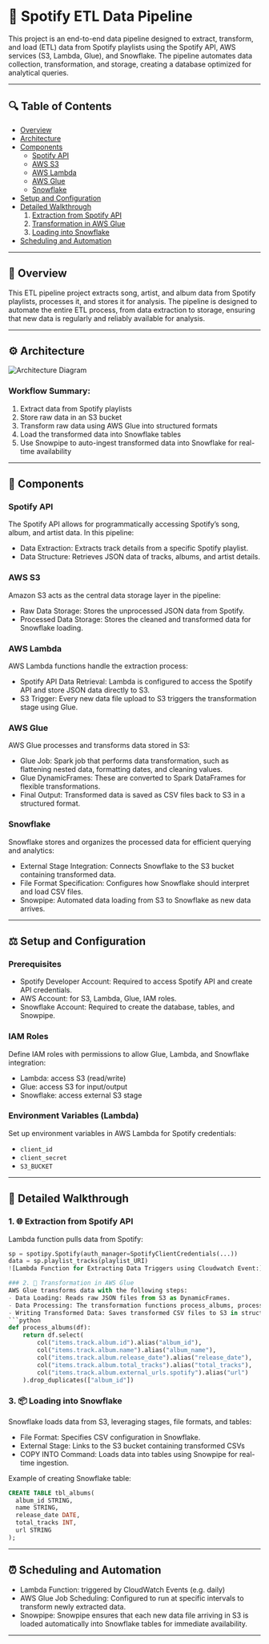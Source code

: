 # 🎵 Spotify ETL Data Pipeline

This project is an end-to-end data pipeline designed to extract, transform, and load (ETL) data from Spotify playlists using the Spotify API, AWS services (S3, Lambda, Glue), and Snowflake. The pipeline automates data collection, transformation, and storage, creating a database optimized for analytical queries.

---

## 🔍 Table of Contents
- [Overview](#🔄-overview)
- [Architecture](#⚙️-architecture)
- [Components](#🚀-components)
  - [Spotify API](#spotify-api)
  - [AWS S3](#aws-s3)
  - [AWS Lambda](#aws-lambda)
  - [AWS Glue](#aws-glue)
  - [Snowflake](#snowflake)
- [Setup and Configuration](#⚖️-setup-and-configuration)
- [Detailed Walkthrough](#📅-detailed-walkthrough)
  1. [Extraction from Spotify API](#1-🌐-extraction-from-spotify-api)
  2. [Transformation in AWS Glue](#2-🔧-transformation-in-aws-glue)
  3. [Loading into Snowflake](#3-📦-loading-into-snowflake)
- [Scheduling and Automation](#⏰-scheduling-and-automation)

---

## 🔄 Overview
This ETL pipeline project extracts song, artist, and album data from Spotify playlists, processes it, and stores it for analysis. The pipeline is designed to automate the entire ETL process, from data extraction to storage, ensuring that new data is regularly and reliably available for analysis.

---

## ⚙️ Architecture

![Architecture Diagram](images/spotify_pipeline_diagram.png)

### Workflow Summary:
1. Extract data from Spotify playlists
2. Store raw data in an S3 bucket
3. Transform raw data using AWS Glue into structured formats
4. Load the transformed data into Snowflake tables
5. Use Snowpipe to auto-ingest transformed data into Snowflake for real-time availability

---

## 🚀 Components

### Spotify API
The Spotify API allows for programmatically accessing Spotify’s song, album, and artist data. In this pipeline:
- Data Extraction: Extracts track details from a specific Spotify playlist.
- Data Structure: Retrieves JSON data of tracks, albums, and artist details.

### AWS S3
Amazon S3 acts as the central data storage layer in the pipeline:
- Raw Data Storage: Stores the unprocessed JSON data from Spotify.
- Processed Data Storage: Stores the cleaned and transformed data for Snowflake loading.

### AWS Lambda
AWS Lambda functions handle the extraction process:
- Spotify API Data Retrieval: Lambda is configured to access the Spotify API and store JSON data directly to S3.
- S3 Trigger: Every new data file upload to S3 triggers the transformation stage using Glue.

### AWS Glue
AWS Glue processes and transforms data stored in S3:
- Glue Job: Spark job that performs data transformation, such as flattening nested data, formatting dates, and cleaning values.
- Glue DynamicFrames: These are converted to Spark DataFrames for flexible transformations.
- Final Output: Transformed data is saved as CSV files back to S3 in a structured format.

### Snowflake
Snowflake stores and organizes the processed data for efficient querying and analytics:
- External Stage Integration: Connects Snowflake to the S3 bucket containing transformed data.
- File Format Specification: Configures how Snowflake should interpret and load CSV files.
- Snowpipe: Automated data loading from S3 to Snowflake as new data arrives.

---

## ⚖️ Setup and Configuration

### Prerequisites
- Spotify Developer Account: Required to access Spotify API and create API credentials.
- AWS Account: for S3, Lambda, Glue, IAM roles.
- Snowflake Account: Required to create the database, tables, and Snowpipe.

### IAM Roles
Define IAM roles with permissions to allow Glue, Lambda, and Snowflake integration:
- Lambda: access S3 (read/write)
- Glue: access S3 for input/output
- Snowflake: access external S3 stage

### Environment Variables (Lambda)
Set up environment variables in AWS Lambda for Spotify credentials:
- `client_id`
- `client_secret`
- `S3_BUCKET`

---

## 📅 Detailed Walkthrough

### 1. 🌐 Extraction from Spotify API

Lambda function pulls data from Spotify:
```python
sp = spotipy.Spotify(auth_manager=SpotifyClientCredentials(...))
data = sp.playlist_tracks(playlist_URI)
![Lambda Function for Extracting Data Triggers using Cloudwatch Event:](images/screeScreenshot (12).png)

### 2. 🔧 Transformation in AWS Glue
AWS Glue transforms data with the following steps:
- Data Loading: Reads raw JSON files from S3 as DynamicFrames.
- Data Processing: The transformation functions process_albums, process_artists, and process_songs create separate DataFrames for albums, artists, and songs.
- Writing Transformed Data: Saves transformed CSV files to S3 in structured directories.
```python
def process_albums(df):
    return df.select(
        col("items.track.album.id").alias("album_id"),
        col("items.track.album.name").alias("album_name"),
        col("items.track.album.release_date").alias("release_date"),
        col("items.track.album.total_tracks").alias("total_tracks"),
        col("items.track.album.external_urls.spotify").alias("url")
    ).drop_duplicates(["album_id"])
```

### 3. 📦 Loading into Snowflake

Snowflake loads data from S3, leveraging stages, file formats, and tables:
- File Format: Specifies CSV configuration in Snowflake.
- External Stage: Links to the S3 bucket containing transformed CSVs
- COPY INTO Command: Loads data into tables using Snowpipe for real-time ingestion.

Example of creating Snowflake table:
```sql
CREATE TABLE tbl_albums(
  album_id STRING,
  name STRING,
  release_date DATE,
  total_tracks INT,
  url STRING
);
```

---

## ⏰ Scheduling and Automation
- Lambda Function: triggered by CloudWatch Events (e.g. daily)
- AWS Glue Job Scheduling: Configured to run at specific intervals to transform newly extracted data.
- Snowpipe: Snowpipe ensures that each new data file arriving in S3 is loaded automatically into Snowflake tables for immediate availability.
---

